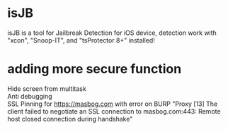 # isJB
  isJB is a tool for Jailbreak Detection for iOS device, detection work with "xcon", "Snoop-IT", and "tsProtector 8+" installed!<br />
# adding more secure function
  Hide screen from multitask <br />
  Anti debugging <br />
  SSL Pinning for https://masbog.com with error on BURP "Proxy	[13]  The client failed to negotiate an SSL connection to masbog.com:443: Remote host closed connection during handshake"<br />
  
  